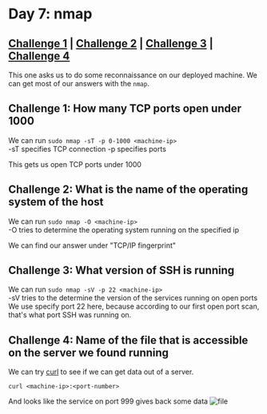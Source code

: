 # Day 7: nmap

## [Challenge 1](#challenge-1-how-many-tcp-ports-open-under-1000) | [Challenge 2](#challenge-2-what-is-the-name-of-the-operating-system-of-the-host) | [Challenge 3](#challenge-3-what-version-of-ssh-is-running) | [Challenge 4](#challenge-4-name-of-the-file-that-is-accessible-on-the-server-we-found-running)

This one asks us to do some reconnaissance on our deployed machine. We can get most of our answers with the `nmap`.

## Challenge 1: How many TCP ports open under 1000

We can run `sudo nmap -sT -p 0-1000 <machine-ip>`\
-sT specifies TCP connection
-p specifies ports

This gets us open TCP ports under 1000

## Challenge 2: What is the name of the operating system of the host

We can run `sudo nmap -O <machine-ip>`\
-O tries to determine the operating system running on the specified ip

We can find our answer under "TCP/IP fingerprint"

## Challenge 3: What version of SSH is running

We can run `sudo nmap -sV -p 22 <machine-ip>`\
-sV tries to the determine the version of the services running on open ports\
We use specify port 22 here, because according to our first open port scan, that's what port SSH was running on.

## Challenge 4: Name of the file that is accessible on the server we found running

We can try [curl](https://curl.haxx.se/docs/manpage.html) to see if we can get data out of a server.

`curl <machine-ip>:<port-number>`

And looks like the service on port 999 gives back some data
![file](https://i.imgur.com/2Zr5pqr.png)
